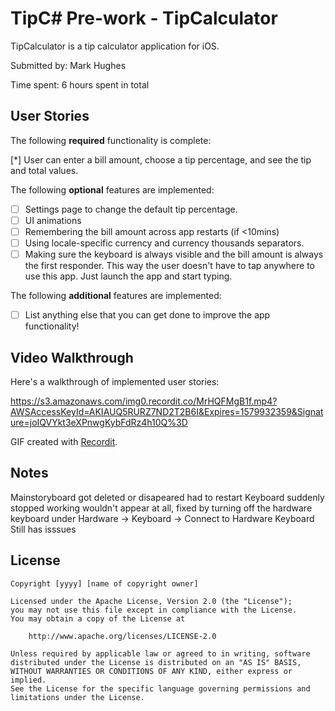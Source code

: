 # TipC# Pre-work - TipCalculator

TipCalculator is a tip calculator application for iOS.

Submitted by: Mark Hughes

Time spent: 6 hours spent in total

## User Stories

The following **required** functionality is complete:

[*] User can enter a bill amount, choose a tip percentage, and see the tip and total values.

The following **optional** features are implemented:
* [ ] Settings page to change the default tip percentage.
* [ ] UI animations
* [ ] Remembering the bill amount across app restarts (if <10mins)
* [ ] Using locale-specific currency and currency thousands separators.
* [ ] Making sure the keyboard is always visible and the bill amount is always the first responder. This way the user doesn't have to tap anywhere to use this app. Just launch the app and start typing.

The following **additional** features are implemented:

- [ ] List anything else that you can get done to improve the app functionality!

## Video Walkthrough 

Here's a walkthrough of implemented user stories:

https://s3.amazonaws.com/img0.recordit.co/MrHQFMgB1f.mp4?AWSAccessKeyId=AKIAUQ5RURZ7ND2T2B6I&Expires=1579932359&Signature=joIQVYkt3eXPnwgKybFdRz4h10Q%3D


GIF created with [Recordit](http://www.recordit.co/).

## Notes

Mainstoryboard got deleted or disapeared had to restart
Keyboard suddenly stopped working wouldn't appear at all, fixed by turning off the hardware keyboard under Hardware -> Keyboard -> Connect to Hardware Keyboard    Still has isssues



## License

    Copyright [yyyy] [name of copyright owner]

    Licensed under the Apache License, Version 2.0 (the "License");
    you may not use this file except in compliance with the License.
    You may obtain a copy of the License at

        http://www.apache.org/licenses/LICENSE-2.0

    Unless required by applicable law or agreed to in writing, software
    distributed under the License is distributed on an "AS IS" BASIS,
    WITHOUT WARRANTIES OR CONDITIONS OF ANY KIND, either express or implied.
    See the License for the specific language governing permissions and
    limitations under the License.
